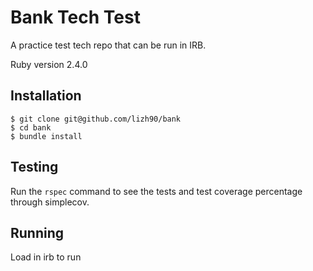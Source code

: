 Bank Tech Test
===========

A practice test tech repo that can be run in IRB.

Ruby version 2.4.0

Installation
--------
```
$ git clone git@github.com/lizh90/bank
$ cd bank
$ bundle install
```

Testing
-------
Run the ```rspec``` command to see the tests and test coverage percentage through simplecov.


Running
-----
Load in irb to run
